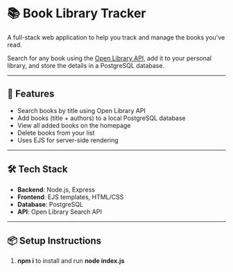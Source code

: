# 📚 Book Library Tracker

A full-stack web application to help you track and manage the books you've read.

Search for any book using the [Open Library API](https://openlibrary.org/dev/docs/api/search), add it to your personal library, and store the details in a PostgreSQL database.

---

## 🚀 Features

- Search books by title using Open Library API
- Add books (title + authors) to a local PostgreSQL database
- View all added books on the homepage
- Delete books from your list
- Uses EJS for server-side rendering

---

## 🛠 Tech Stack

- **Backend**: Node.js, Express
- **Frontend**: EJS templates, HTML/CSS
- **Database**: PostgreSQL
- **API**: Open Library Search API

---

## 📦 Setup Instructions
1. **npm i** to install and run **node index.js**

